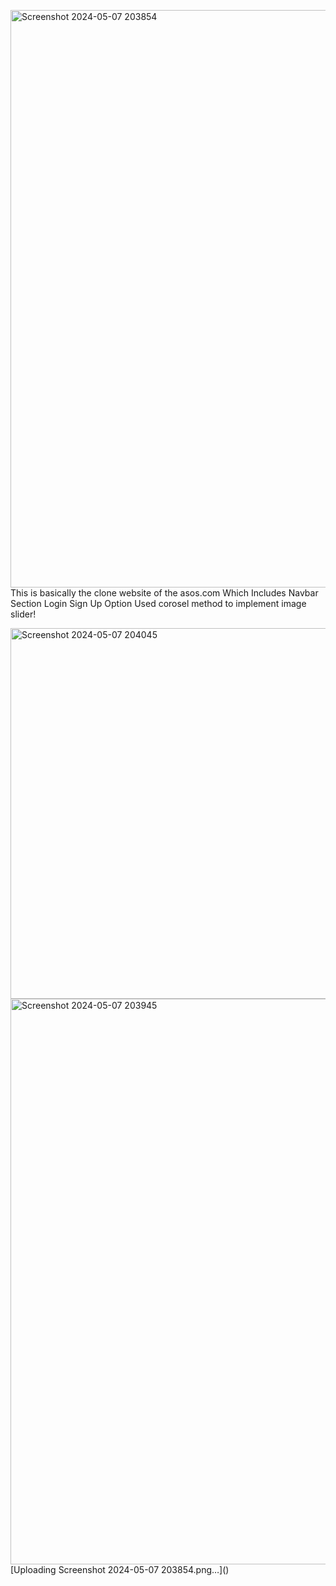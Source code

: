<img width="924" alt="Screenshot 2024-05-07 203854" src="https://github.com/Pankaj-Glitch-lang/Project/assets/88417360/8b4f45c8-8b80-4fab-a26a-0e567a01e3a1">This is basically the clone website of the asos.com
Which Includes Navbar Section 
Login Sign Up Option
Used corosel method to implement image slider!

<img width="593" alt="Screenshot 2024-05-07 204045" src="https://github.com/Pankaj-Glitch-lang/Project/assets/88417360/ed76d594-e6da-4ccc-bc63-43317ddebae6">
<img width="905" alt="Screenshot 2024-05-07 203945" src="https://github.com/Pankaj-Glitch-lang/Project/assets/88417360/5702de29-5917-44c9-88c8-e564f3681f4d">
[Uploading Screenshot 2024-05-07 203854.png…]()
